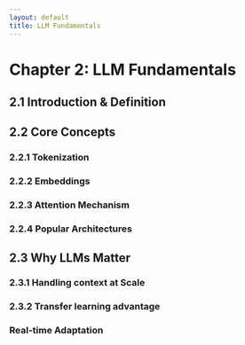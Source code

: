 ```yaml
---
layout: default
title: LLM Fundamentals
---
```


# Chapter 2: LLM Fundamentals

## 2.1  Introduction & Definition

## 2.2 Core Concepts

### 2.2.1 Tokenization

### 2.2.2 Embeddings

### 2.2.3 Attention Mechanism

### 2.2.4 Popular Architectures

## 2.3 Why LLMs Matter

### 2.3.1 Handling context at Scale

### 2.3.2 Transfer learning advantage

### Real-time Adaptation 

